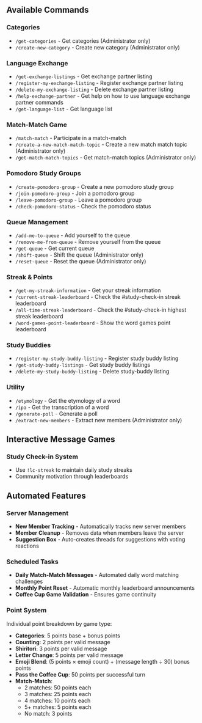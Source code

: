 ## Available Commands

### Categories

- `/get-categories` - Get categories (Administrator only)
- `/create-new-category` - Create new category (Administrator only)

### Language Exchange

- `/get-exchange-listings` - Get exchange partner listing
- `/register-my-exchange-listing` - Register exchange partner listing
- `/delete-my-exchange-listing` - Delete exchange partner listing
- `/help-exchange-partner` - Get help on how to use language exchange partner commands
- `/get-language-list` - Get language list

### Match-Match Game

- `/match-match` - Participate in a match-match
- `/create-a-new-match-match-topic` - Create a new match match topic (Administrator only)
- `/get-match-match-topics` - Get match-match topics (Administrator only)

### Pomodoro Study Groups

- `/create-pomodoro-group` - Create a new pomodoro study group
- `/join-pomodoro-group` - Join a pomodoro group
- `/leave-pomodoro-group` - Leave a pomodoro group
- `/check-pomodoro-status` - Check the pomodoro status

### Queue Management

- `/add-me-to-queue` - Add yourself to the queue
- `/remove-me-from-queue` - Remove yourself from the queue
- `/get-queue` - Get current queue
- `/shift-queue` - Shift the queue (Administrator only)
- `/reset-queue` - Reset the queue (Administrator only)

### Streak & Points

- `/get-my-streak-information` - Get your streak information
- `/current-streak-leaderboard` - Check the #study-check-in streak leaderboard
- `/all-time-streak-leaderboard` - Check the #study-check-in highest streak leaderboard
- `/word-games-point-leaderboard` - Show the word games point leaderboard

### Study Buddies

- `/register-my-study-buddy-listing` - Register study buddy listing
- `/get-study-buddy-listings` - Get study buddy listings
- `/delete-my-study-buddy-listing` - Delete study-buddy listing

### Utility

- `/etymology` - Get the etymology of a word
- `/ipa` - Get the transcription of a word
- `/generate-poll` - Generate a poll
- `/extract-new-members` - Extract new members (Administrator only)

## Interactive Message Games

### Study Check-in System

- Use `!lc-streak` to maintain daily study streaks
- Community motivation through leaderboards

## Automated Features

### Server Management

- **New Member Tracking** - Automatically tracks new server members
- **Member Cleanup** - Removes data when members leave the server
- **Suggestion Box** - Auto-creates threads for suggestions with voting reactions

### Scheduled Tasks

- **Daily Match-Match Messages** - Automated daily word matching challenges
- **Monthly Point Reset** - Automatic monthly leaderboard announcements
- **Coffee Cup Game Validation** - Ensures game continuity

### Point System

Individual point breakdown by game type:

- **Categories**: 5 points base + bonus points
- **Counting**: 2 points per valid message
- **Shiritori**: 3 points per valid message
- **Letter Change**: 5 points per valid message
- **Emoji Blend**: (5 points × emoji count) + (message length ÷ 30) bonus points
- **Pass the Coffee Cup**: 50 points per successful turn
- **Match-Match**:
  - 2 matches: 50 points each
  - 3 matches: 25 points each
  - 4 matches: 10 points each
  - 5+ matches: 5 points each
  - No match: 3 points

